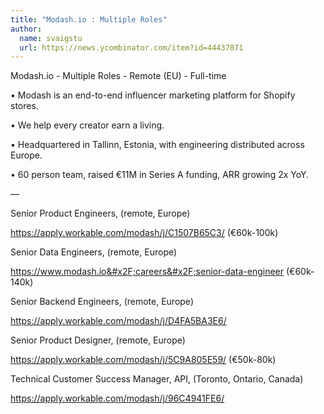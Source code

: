 ```yaml
---
title: "Modash.io : Multiple Roles"
author:
  name: svaigstu
  url: https://news.ycombinator.com/item?id=44437071
---
```


<JobNavigation />

Modash.io - Multiple Roles - Remote (EU) - Full-time

• Modash is an end-to-end influencer marketing platform for Shopify stores.

• We help every creator earn a living.

• Headquartered in Tallinn, Estonia, with engineering distributed across Europe.

• 60 person team, raised €11M in Series A funding, ARR growing 2x YoY.

—

Senior Product Engineers, (remote, Europe)

<a href="https:&#x2F;&#x2F;apply.workable.com&#x2F;modash&#x2F;j&#x2F;C1507B65C3&#x2F;" rel="nofollow">https:&#x2F;&#x2F;apply.workable.com&#x2F;modash&#x2F;j&#x2F;C1507B65C3&#x2F;</a> (€60k-100k)

Senior Data Engineers, (remote, Europe)

<a href="https:&#x2F;&#x2F;www.modash.io&#x2F;careers&#x2F;senior-data-engineer" rel="nofollow">https:&#x2F;&#x2F;www.modash.io&#x2F;careers&#x2F;senior-data-engineer</a> (€60k-140k)

Senior Backend Engineers, (remote, Europe)

<a href="https:&#x2F;&#x2F;apply.workable.com&#x2F;modash&#x2F;j&#x2F;D4FA5BA3E6&#x2F;" rel="nofollow">https:&#x2F;&#x2F;apply.workable.com&#x2F;modash&#x2F;j&#x2F;D4FA5BA3E6&#x2F;</a>

Senior Product Designer, (remote, Europe)

<a href="https:&#x2F;&#x2F;apply.workable.com&#x2F;modash&#x2F;j&#x2F;5C9A805E59&#x2F;" rel="nofollow">https:&#x2F;&#x2F;apply.workable.com&#x2F;modash&#x2F;j&#x2F;5C9A805E59&#x2F;</a> (€50k-80k)

Technical Customer Success Manager, API, (Toronto, Ontario, Canada)

<a href="https:&#x2F;&#x2F;apply.workable.com&#x2F;modash&#x2F;j&#x2F;96C4941FE6&#x2F;" rel="nofollow">https:&#x2F;&#x2F;apply.workable.com&#x2F;modash&#x2F;j&#x2F;96C4941FE6&#x2F;</a>
<JobApplication />
